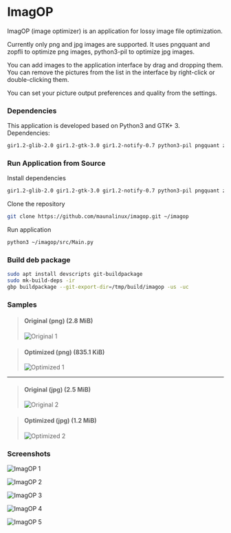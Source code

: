 # ImagOP

ImagOP (image optimizer) is an application for lossy image file optimization.

Currently only png and jpg images are supported.
It uses pngquant and zopfli to optimize png images, python3-pil to optimize jpg images. 

You can add images to the application interface by drag and dropping them.
You can remove the pictures from the list in the interface by right-click  or double-clicking them.

You can set your picture output preferences and quality from the settings.

### **Dependencies**

This application is developed based on Python3 and GTK+ 3. Dependencies:
```bash
gir1.2-glib-2.0 gir1.2-gtk-3.0 gir1.2-notify-0.7 python3-pil pngquant zopfli
```

### **Run Application from Source**

Install dependencies
```bash
gir1.2-glib-2.0 gir1.2-gtk-3.0 gir1.2-notify-0.7 python3-pil pngquant zopfli
```

Clone the repository
```bash
git clone https://github.com/maunalinux/imagop.git ~/imagop
```

Run application
```bash
python3 ~/imagop/src/Main.py
```

### **Build deb package**

```bash
sudo apt install devscripts git-buildpackage
sudo mk-build-deps -ir
gbp buildpackage --git-export-dir=/tmp/build/imagop -us -uc
```

### **Samples**

> #### Original (png) (2.8 MiB)
>
> ![Original 1](screenshots/sample-original-1.png)

> #### Optimized (png) (835.1 KiB)
>
> ![Optimized 1](screenshots/sample-optimized-1.png)
---

> #### Original (jpg) (2.5 MiB)
>
> ![Original 2](screenshots/sample-original-jpg-1.jpg)

> #### Optimized (jpg) (1.2 MiB)
>
> ![Optimized 2](screenshots/sample-optimized-jpg-1.jpg)

### **Screenshots**

![ImagOP 1](screenshots/imagop-1.png)

![ImagOP 2](screenshots/imagop-2.png)

![ImagOP 3](screenshots/imagop-3.png)

![ImagOP 4](screenshots/imagop-4.png)

![ImagOP 5](screenshots/imagop-5.png)
